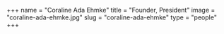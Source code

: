 +++
name = "Coraline Ada Ehmke"
title = "Founder, President"
image = "coraline-ada-ehmke.jpg"
slug = "coraline-ada-ehmke"
type = "people"
+++
